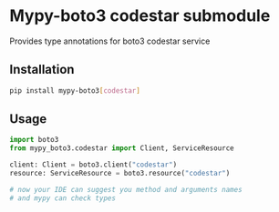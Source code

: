 # Mypy-boto3 codestar submodule

Provides type annotations for boto3 codestar service

## Installation

```bash
pip install mypy-boto3[codestar]
```

## Usage

```python
import boto3
from mypy_boto3.codestar import Client, ServiceResource

client: Client = boto3.client("codestar")
resource: ServiceResource = boto3.resource("codestar")

# now your IDE can suggest you method and arguments names
# and mypy can check types
```


